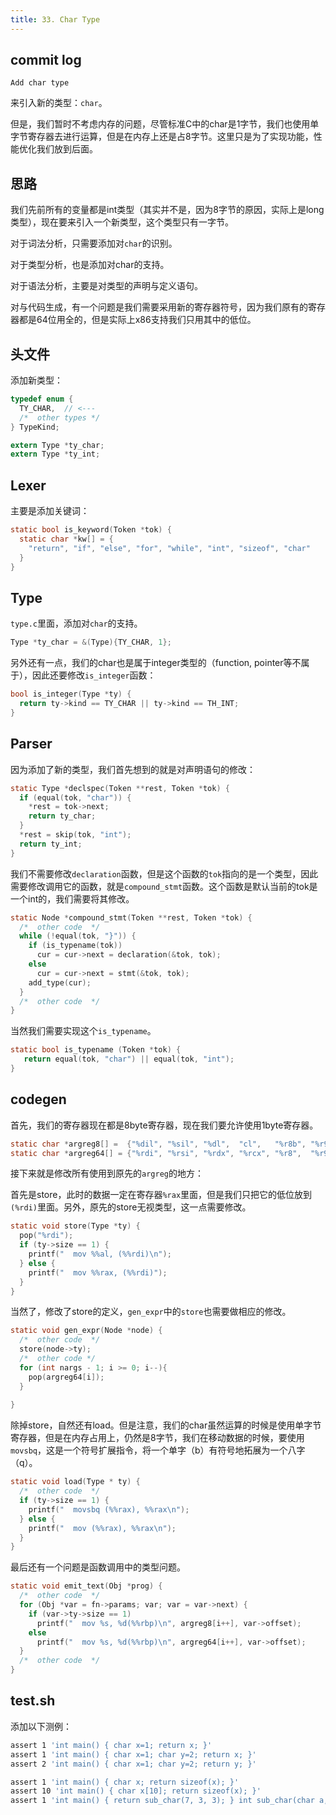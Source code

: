 ```yaml
---
title: 33. Char Type
---
```


## commit log

```plaintext
Add char type
```

来引入新的类型：`char`。

但是，我们暂时不考虑内存的问题，尽管标准C中的char是1字节，我们也使用单字节寄存器去进行运算，但是在内存上还是占8字节。这里只是为了实现功能，性能优化我们放到后面。

## 思路

我们先前所有的变量都是int类型（其实并不是，因为8字节的原因，实际上是long类型），现在要来引入一个新类型，这个类型只有一字节。

对于词法分析，只需要添加对`char`的识别。

对于类型分析，也是添加对char的支持。

对于语法分析，主要是对类型的声明与定义语句。

对与代码生成，有一个问题是我们需要采用新的寄存器符号，因为我们原有的寄存器都是64位用全的，但是实际上x86支持我们只用其中的低位。

## 头文件

添加新类型：

```c
typedef enum {
  TY_CHAR,  // <---
  /*  other types */
} TypeKind;

extern Type *ty_char;
extern Type *ty_int;
```

## Lexer

主要是添加关键词：

```c
static bool is_keyword(Token *tok) {
  static char *kw[] = {
    "return", "if", "else", "for", "while", "int", "sizeof", "char"
  }
}
```

## Type

`type.c`里面，添加对`char`的支持。

```c
Type *ty_char = &(Type){TY_CHAR, 1};
```

另外还有一点，我们的char也是属于integer类型的（function, pointer等不属于），因此还要修改`is_integer`函数：

```c
bool is_integer(Type *ty) {
  return ty->kind == TY_CHAR || ty->kind == TH_INT;
}
```

## Parser

因为添加了新的类型，我们首先想到的就是对声明语句的修改：

```c
static Type *declspec(Token **rest, Token *tok) {
  if (equal(tok, "char")) {
    *rest = tok->next;
    return ty_char;
  }
  *rest = skip(tok, "int");
  return ty_int;
}
```

我们不需要修改`declaration`函数，但是这个函数的`tok`指向的是一个类型，因此需要修改调用它的函数，就是`compound_stmt`函数。这个函数是默认当前的tok是一个int的，我们需要将其修改。

```c
static Node *compound_stmt(Token **rest, Token *tok) {
  /*  other code  */
  while (!equal(tok, "}")) {
    if (is_typename(tok))
      cur = cur->next = declaration(&tok, tok);
    else 
      cur = cur->next = stmt(&tok, tok);
    add_type(cur);
  }
  /*  other code  */
}
```

当然我们需要实现这个`is_typename`。

```c
static bool is_typename (Token *tok) {
   return equal(tok, "char") || equal(tok, "int");
}
```

## codegen

首先，我们的寄存器现在都是8byte寄存器，现在我们要允许使用1byte寄存器。

```c
static char *argreg8[] =  {"%dil", "%sil", "%dl",  "cl",   "%r8b", "%r9b"};
static char *argreg64[] = {"%rdi", "%rsi", "%rdx", "%rcx", "%r8",  "%r9"};
```

接下来就是修改所有使用到原先的`argreg`的地方：

首先是store，此时的数据一定在寄存器`%rax`里面，但是我们只把它的低位放到`(%rdi)`里面。另外，原先的store无视类型，这一点需要修改。

```c
static void store(Type *ty) {
  pop("%rdi");
  if (ty->size == 1) {
    printf("  mov %%al, (%%rdi)\n");
  } else {
    printf("  mov %%rax, (%%rdi)");
  }
}
```

当然了，修改了store的定义，`gen_expr`中的`store`也需要做相应的修改。

```c
static void gen_expr(Node *node) {
  /*  other code  */
  store(node->ty);
  /*  other code */
  for (int nargs - 1; i >= 0; i--){
    pop(argreg64[i]);
  }
  
}
```

除掉store，自然还有load。但是注意，我们的char虽然运算的时候是使用单字节寄存器，但是在内存占用上，仍然是8字节，我们在移动数据的时候，要使用`movsbq`，这是一个符号扩展指令，将一个单字（b）有符号地拓展为一个八字（q）。

```c
static void load(Type * ty) {
  /*  other code  */
  if (ty->size == 1) {
    printf("  movsbq (%%rax), %%rax\n");
  } else {
    printf("  mov (%%rax), %%rax\n");
  }
}
```

最后还有一个问题是函数调用中的类型问题。

```c
static void emit_text(Obj *prog) {
  /*  other code  */
  for (Obj *var = fn->params; var; var = var->next) {
    if (var->ty->size == 1)
      printf("  mov %s, %d(%%rbp)\n", argreg8[i++], var->offset);
    else
      printf("  mov %s, %d(%%rbp)\n", argreg64[i++], var->offset);
  }
  /*  other code  */
}
```

## test.sh

添加以下测例：

```bash
assert 1 'int main() { char x=1; return x; }'
assert 1 'int main() { char x=1; char y=2; return x; }'
assert 2 'int main() { char x=1; char y=2; return y; }'

assert 1 'int main() { char x; return sizeof(x); }'
assert 10 'int main() { char x[10]; return sizeof(x); }'
assert 1 'int main() { return sub_char(7, 3, 3); } int sub_char(char a, char b, char c) { return a-b-c; }'
```

‍
